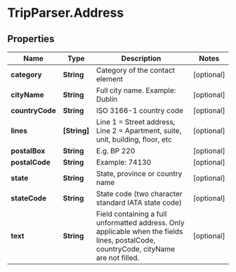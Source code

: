 # TripParser.Address

## Properties

Name | Type | Description | Notes
------------ | ------------- | ------------- | -------------
**category** | **String** | Category of the contact element | [optional] 
**cityName** | **String** | Full city name. Example: Dublin | [optional] 
**countryCode** | **String** | ISO 3166-1 country code | [optional] 
**lines** | **[String]** | Line 1 &#x3D; Street address, Line 2 &#x3D; Apartment, suite, unit, building, floor, etc | [optional] 
**postalBox** | **String** | E.g. BP 220 | [optional] 
**postalCode** | **String** | Example: 74130 | [optional] 
**state** | **String** | State, province or country name | [optional] 
**stateCode** | **String** | State code (two character standard IATA state code) | [optional] 
**text** | **String** | Field containing a full unformatted address. Only applicable when the fields lines, postalCode, countryCode, cityName are not filled. | [optional] 


